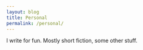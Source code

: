 ```yaml
---
layout: blog
title: Personal
permalink: /personal/
---
```

I write for fun. Mostly short fiction, some other stuff.